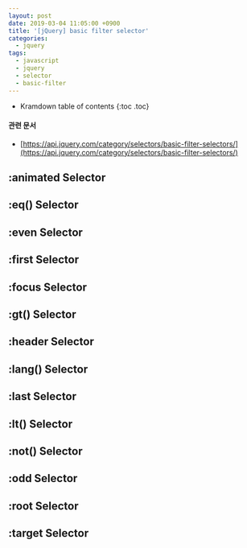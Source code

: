 ```yaml
---
layout: post
date: 2019-03-04 11:05:00 +0900
title: '[jQuery] basic filter selector'
categories:
  - jquery
tags:
  - javascript
  - jquery
  - selector
  - basic-filter
---
```


* Kramdown table of contents
{:toc .toc}

#### 관련 문서

- [https://api.jquery.com/category/selectors/basic-filter-selectors/](https://api.jquery.com/category/selectors/basic-filter-selectors/)


## :animated Selector

## :eq() Selector

## :even Selector

## :first Selector

## :focus Selector

## :gt() Selector

## :header Selector

## :lang() Selector

## :last Selector

## :lt() Selector

## :not() Selector

## :odd Selector

## :root Selector

## :target Selector
